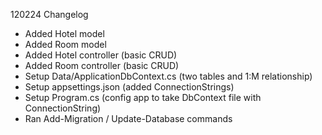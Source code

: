 120224 Changelog
- Added Hotel model
- Added Room model
- Added Hotel controller (basic CRUD)
- Added Room controller (basic CRUD)
- Setup Data/ApplicationDbContext.cs (two tables and 1:M relationship)
- Setup appsettings.json (added ConnectionStrings)
- Setup Program.cs (config app to take DbContext file with ConnectionString)
- Ran Add-Migration / Update-Database commands
